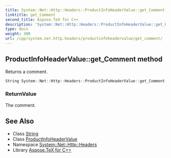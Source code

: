 ```yaml
---
title: System::Net::Http::Headers::ProductInfoHeaderValue::get_Comment method
linktitle: get_Comment
second_title: Aspose.TeX for C++
description: 'System::Net::Http::Headers::ProductInfoHeaderValue::get_Comment method. Returns a comment in C++.'
type: docs
weight: 300
url: /cpp/system.net.http.headers/productinfoheadervalue/get_comment/
---
```

## ProductInfoHeaderValue::get_Comment method


Returns a comment.

```cpp
String System::Net::Http::Headers::ProductInfoHeaderValue::get_Comment()
```


### ReturnValue

The comment.

## See Also

* Class [String](../../../system/string/)
* Class [ProductInfoHeaderValue](../)
* Namespace [System::Net::Http::Headers](../../)
* Library [Aspose.TeX for C++](../../../)
